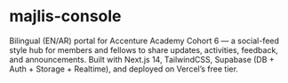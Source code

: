 # majlis-console
Bilingual (EN/AR) portal for Accenture Academy Cohort 6 — a social-feed style hub for members and fellows to share updates, activities, feedback, and announcements. Built with Next.js 14, TailwindCSS, Supabase (DB + Auth + Storage + Realtime), and deployed on Vercel’s free tier.
